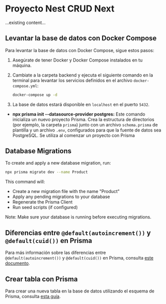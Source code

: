# Proyecto Nest CRUD Next

...existing content...

## Levantar la base de datos con Docker Compose

Para levantar la base de datos con Docker Compose, sigue estos pasos:

1. Asegúrate de tener Docker y Docker Compose instalados en tu máquina.
2. Cambiate a la carpeta backend y ejecuta el siguiente comando en la terminal para levantar los servicios definidos en el archivo `docker-compose.yml`:

   ```sh
   docker-compose up -d
   ```

3. La base de datos estará disponible en `localhost` en el puerto `5432`.

- **npx prisma init --datasource-provider postgres:**
  Este comando inicializa un nuevo proyecto Prisma. Crea la estructura de directorios (por ejemplo, la carpeta `prisma`) junto con un archivo `schema.prisma` de plantilla y un archivo `.env`, configurados para que la fuente de datos sea PostgreSQL. Se utiliza al comenzar un proyecto con Prisma

## Database Migrations

To create and apply a new database migration, run:

```bash
npx prisma migrate dev --name Product
```

This command will:

- Create a new migration file with the name "Product"
- Apply any pending migrations to your database
- Regenerate the Prisma Client
- Run seed scripts (if configured)

Note: Make sure your database is running before executing migrations.

## Diferencias entre `@default(autoincrement())` y `@default(cuid())` en Prisma

Para más información sobre las diferencias entre `@default(autoincrement())` y `@default(cuid())` en Prisma, consulta [este documento](docs/prisma-id-differences.md).

## Crear tabla con Prisma

Para crear una nueva tabla en la base de datos utilizando el esquema de Prisma, consulta [esta guía](docs/crear-tabla-prisma.md).
